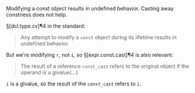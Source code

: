Modifying a const object results in undefined behavior. Casting away constness does not help.

§[dcl.type.cv]¶4 in the standard:

> Any attempt to modify a `const` object during its lifetime results in undefined behavior.

But we're modifying `r`, not `i`, so §[expr.const.cast]¶4 is also relevant:

> The result of a reference `const_cast` refers to the original object if the operand is a glvalue(...)

`i` is a glvalue, so the result of the `const_cast` refers to `i`.